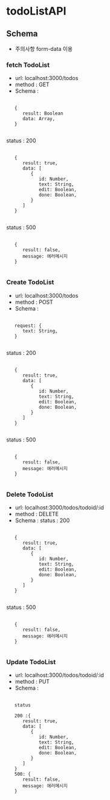 # todoListAPI

## Schema
- 주의사항
form-data 이용
### fetch TodoList 
- url: localhost:3000/todos
- method : GET
- Schema : 
<pre>
   <code>
   {
      result: Boolean
      data: Array,
   }
   </code>
</pre>
status : 200
<pre>
   <code>
   {
      result: true,
      data: [
         {
            id: Number,
            text: String,
            edit: Boolean,
            done: Boolean,
         }
      ]
   }
   </code>
</pre>
status : 500
<pre>
   <code>
   {
      result: false,
      message: 에러메시지
   }
   </code>
</pre>
### Create TodoList 
- url: localhost:3000/todos
- method : POST
- Schema :
<pre>
   <code>
   request: {
      text: String,
   }
   </code>
</pre>
status : 200
<pre>
   <code>
   {
      result: true,
      data: [
         {
            id: Number,
            text: String,
            edit: Boolean,
            done: Boolean,
         }
      ]
   }
   </code>
</pre>
status : 500
<pre>
   <code>
   {
      result: false,
      message: 에러메시지
   }
   </code>
</pre>
### Delete TodoList 
- url: localhost:3000/todos/todoid/:id
- method : DELETE
- Schema :
status : 200
<pre>
   <code>
   {
      result: true,
      data: [
         {
            id: Number,
            text: String,
            edit: Boolean,
            done: Boolean,
         }
      ]
   }
   </code>
</pre>
status : 500
<pre>
   <code>
   {
      result: false,
      message: 에러메시지
   }
   </code>
</pre>
### Update TodoList 
- url: localhost:3000/todos/todoid/:id
- method : PUT
- Schema :
<pre>
   <code>
   status

   200 :{
      result: true,
      data: [
         {
            id: Number,
            text: String,
            edit: Boolean,
            done: Boolean,
         }
      ]
   }
   500: {
      result: false,
      message: 에러메시지
   }
   </code>
</pre>